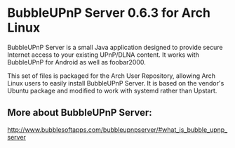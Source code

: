 # BubbleUPnP Server 0.6.3 for Arch Linux
BubbleUPnP Server is a small Java application designed to provide secure
Internet access to your existing UPnP/DLNA content. It works with
BubbleUPnP for Android as well as foobar2000.

This set of files is packaged for the Arch User Repository, allowing
Arch Linux users to easily install BubbleUPnP Server. It is based on the
vendor's Ubuntu package and modified to work with systemd rather than
Upstart.

## More about BubbleUPnP Server: 
http://www.bubblesoftapps.com/bubbleupnpserver/#what_is_bubble_upnp_server
